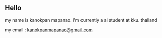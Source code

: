 ## Hello
my name is kanokpan mapanao. i'm currently a ai student at kku. thailand

my email : kanokpanmapanao@gmail.com
